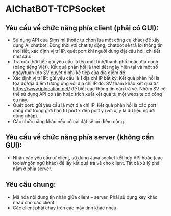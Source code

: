 # AIChatBOT-TCPSocket
## Yêu cầu về chức năng phía client (phải có GUI):
* Sử dụng API của Simsimi (hoặc tự chọn lựa một công cụ khác) để xây dựng AI chatbot. Đồng
thời với chat tự động, chatbot sẽ trả lời thông tin thời tiết, xác định vị trí IP, quét port khi người
dùng đặt câu hỏi, chi tiết như sau:
* Tra cứu thời tiết: gửi yêu cầu là tên một tỉnh/thành phố hoặc địa danh (bằng tiếng Việt).
Kết quả phản hồi là thời tiết ngày hiện tại và một số ngày/tuần (do SV quyết định) kế
tiếp của địa điểm đó.
* Xác định vị trí IP: gửi yêu cầu là 1 địa chỉ IP bất kỳ. Kết quả phản hồi là tọa độ/địa điểm
tương ứng với địa chỉ IP đó. SV tham khảo kết quả từ https://www.iplocation.net/ để
biết các thông tin cần trả về. Nhóm SV có thể sử dụng API có sẵn hoặc trích xuất kết quả
từ một website có công cụ này.
* Quét port: gửi yêu cầu là một địa chỉ IP. Kết quả phản hồi là các port đang mở trong giới
hạn từ port x đến port y (với x, y là dữ liệu người dùng nhập).
* Các chức năng khác nếu có cài đặt sẽ có điểm cộng.

## Yêu cầu về chức năng phía server (không cần GUI):
* Nhận các yêu cầu từ client, sử dụng Java socket kết hợp API hoặc (các tools/ngôn ngữ khác)
để lấy kết quả trả về cho client. Tất cả xử lý phải nằm ở phía server.
## Yêu cầu chung:
* Mã hóa nội dung tin nhắn giữa client – server. Phải sử dụng key khác nhau cho các client.
* Các client phải chạy trên các máy tính khác nhau.
